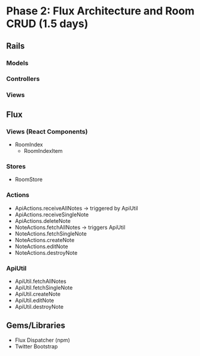 # Phase 2: Flux Architecture and Room CRUD (1.5 days)

## Rails
### Models

### Controllers

### Views

## Flux
### Views (React Components)
* RoomIndex
  - RoomIndexItem

### Stores
* RoomStore

### Actions
* ApiActions.receiveAllNotes -> triggered by ApiUtil
* ApiActions.receiveSingleNote
* ApiActions.deleteNote
* NoteActions.fetchAllNotes -> triggers ApiUtil
* NoteActions.fetchSingleNote
* NoteActions.createNote
* NoteActions.editNote
* NoteActions.destroyNote

### ApiUtil
* ApiUtil.fetchAllNotes
* ApiUtil.fetchSingleNote
* ApiUtil.createNote
* ApiUtil.editNote
* ApiUtil.destroyNote

## Gems/Libraries
* Flux Dispatcher (npm)
* Twitter Bootstrap
